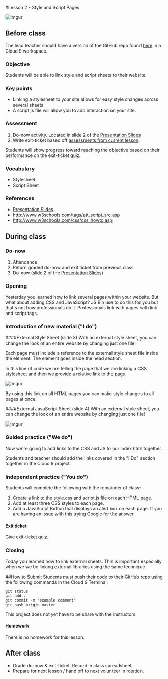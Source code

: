 #Lesson 2 - Style and Script Pages

![Imgur](http://i.imgur.com/EwUGnTi.png)

## Before class
The lead teacher should have a version of the GitHub repo found [here](https://github.com/ScriptEdcurriculum/unit9lesson1_startercode) in a Cloud 9 workspace.

### Objective

Students will be able to link style and script sheets to their website.

### Key points

* Linking a stylesheet to your site allows for easy style changes across several sheets
* A script.js file will allow you to add interaction on your site.

### Assessment

1.  Do-now activity. Located in slide 2 of the [Presentation Slides](https://docs.google.com/presentation/d/1Gmr5jvEr1HL0Nh4zy1JYdh244xz2W8o2c5uii_NATcI/edit?usp=sharing) 
2. Write exit-ticket based off [assessments from current lesson](exit_ticket/).

Students will show progress toward reaching the objective based on their performance on the exit-ticket quiz.

### Vocabulary

* Stylesheet
* Script Sheet

### References


* [Presentation Slides](https://docs.google.com/presentation/d/1Gmr5jvEr1HL0Nh4zy1JYdh244xz2W8o2c5uii_NATcI/edit?usp=sharing) 
* http://www.w3schools.com/tags/att_script_src.asp
* http://www.w3schools.com/css/css_howto.asp

## During class

### Do-now

1. Attendance
2. Return graded do-now and exit ticket from previous class
3. Do-now (slide 2 of the [Presentation Slides](https://docs.google.com/presentation/d/1Gmr5jvEr1HL0Nh4zy1JYdh244xz2W8o2c5uii_NATcI/edit?usp=sharing)) 
### Opening

Yesterday you learned how to link several pages within your website. But what about adding CSS and JavaScript? JS Bin use to do this for you but that's not how professionals do it. Professionals link with pages with link and script tags.

### Introduction of new material ("I do")

####External Style Sheet (slide 3)
 With an external style sheet, you can change the look of an entire website by changing just one file!

Each page must include a reference to the external style sheet file inside the <link> element. The <link> element goes inside the head section.

In this line of code we are telling the page that we are linking a CSS stylesheet and then we provide a relative link to the page.

![Imgur](http://i.imgur.com/2bKdRK9.png)

By using this link on all HTML pages you can make style changes to all pages at once.

####External JavaScript Sheet (slide 4)
 With an external style sheet, you can change the look of an entire website by changing just one file!
 
![Imgur](http://i.imgur.com/NOHkRXj.png) 


### Guided practice ("We do")

Now we're going to add links to the CSS and JS to our index.html together.

Students and teacher should add the links covered in the "I Do" section together in the Cloud 9 project. 

### Independent practice ("You do")

Students will complete the following with the remainder of class:

1. Create a link to the style.css and script.js file on each HTML page.
2. Add at least three CSS styles to each page.
3. Add a JavaScript Button that displays an alert box on each page. If you are having an issue with this trying Google for the answer.

#### Exit ticket

Give exit-ticket quiz.

### Closing

Today you learned how to link external sheets. This is important especially when we we be linking external libraries using the same technique.

##How to Submit
Students must push their code to their GitHub repo using the following commands in the Cloud 9 Terminal:

`git status`  
`git add .`  
`git commit -m "example comment"`  
`git push origin master`

This project does not yet have to be share with the instructors.

#### Homework

There is no homework for this lesson.

## After class

* Grade do-now & exit-ticket. Record in class spreadsheet.
* Prepare for next lesson / hand off to next volunteer in rotation.
